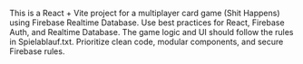 <!-- Use this file to provide workspace-specific custom instructions to Copilot. For more details, visit https://code.visualstudio.com/docs/copilot/copilot-customization#_use-a-githubcopilotinstructionsmd-file -->

This is a React + Vite project for a multiplayer card game (Shit Happens) using Firebase Realtime Database. Use best practices for React, Firebase Auth, and Realtime Database. The game logic and UI should follow the rules in Spielablauf.txt. Prioritize clean code, modular components, and secure Firebase rules.
